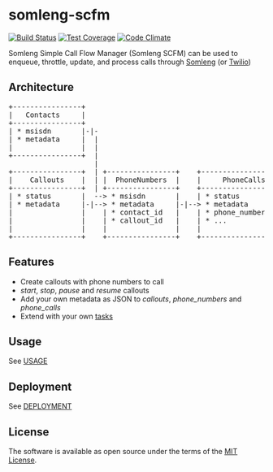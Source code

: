 # somleng-scfm

[![Build Status](https://travis-ci.org/somleng/somleng-scfm.svg?branch=master)](https://travis-ci.org/somleng/somleng-scfm)
[![Test Coverage](https://codeclimate.com/github/somleng/somleng-scfm/badges/coverage.svg)](https://codeclimate.com/github/somleng/somleng-scfm/coverage)
[![Code Climate](https://codeclimate.com/github/somleng/somleng-scfm/badges/gpa.svg)](https://codeclimate.com/github/somleng/somleng-scfm)

Somleng Simple Call Flow Manager (Somleng SCFM) can be used to enqueue, throttle, update, and process calls through [Somleng](https://github.com/somleng/twilreapi) (or [Twilio](twilio.com))

## Architecture

<pre>
+----------------+
|   Contacts     |
+----------------+
| * msisdn       |-|-
| * metadata     |  |
|                |  |
+----------------+  |
                    |
+----------------+  | +----------------+    +-------------------+
|    Callouts    |  | |  PhoneNumbers  |    |     PhoneCalls    |
+----------------+  | +----------------+    +-------------------+
| * status       |  --> * msisdn       |    | * status          |
| * metadata     |-|--> * metadata     |-|--> * metadata        |
|                |    | * contact_id   |    | * phone_number_id |
|                |    | * callout_id   |    | * ...             |
|                |    |                |    |                   |
+----------------+    +----------------+    +-------------------+
</pre>

## Features

* Create callouts with phone numbers to call
* *start*, *stop*, *pause* and *resume* callouts
* Add your own metadata as JSON to *callouts*, *phone_numbers* and *phone_calls*
* Extend with your own [tasks](https://github.com/somleng/somleng-scfm/tree/master/app/tasks)

## Usage

See [USAGE](https://github.com/somleng/somleng-scfm/blob/master/docs/USAGE.md)

## Deployment

See [DEPLOYMENT](https://github.com/somleng/somleng-scfm/blob/master/docs/DEPLOYMENT.md)

## License

The software is available as open source under the terms of the [MIT License](http://opensource.org/licenses/MIT).
